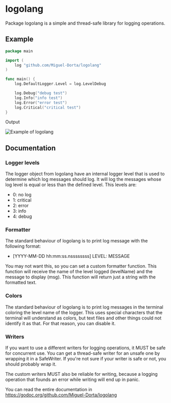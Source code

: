 # logolang
Package logolang is a simple and thread-safe library for logging operations.

## Example
```go
package main

import (
	log "github.com/Miguel-Dorta/logolang"
)

func main() {
	log.DefaultLogger.Level = log.LevelDebug

	log.Debug("debug test")
	log.Info("info test")
	log.Error("error test")
	log.Critical("critical test")
}
```

Output

![Example of logolang](https://i.nth.sh/media/4mM4w8KV46/xdiR4R4tiz.png)


## Documentation

### Logger levels

The logger object from logolang have an internal logger level that is used to determine which
log messages should log. It will log the messages whose log level is equal or less than the
defined level. This levels are:
* 0: no log
* 1: critical
* 2: error
* 3: info
* 4: debug


### Formatter

The standard behaviour of logolang is to print log message with the following format:
* [YYYY-MM-DD hh:mm:ss.nssssssss] LEVEL: MESSAGE

You may not want this, so you can set a custom formatter function. This function will receive the
name of the level logged (levelName) and the message to display (msg). This function will return
just a string with the formatted text.


### Colors

The standard behaviour of logolang is to print log messages in the terminal coloring the level name
of the logger. This uses special characters that the terminal will understand as colors, but text
files and other things could not identify it as that. For that reason, you can disable it.


### Writers

If you want to use a different writers for logging operations, it MUST be safe for concurrent use.
You can get a thread-safe writer for an unsafe one by wrapping it in a SafeWriter. If you're not
sure if your writer is safe or not, you should probably wrap it.

The custom writers MUST also be reliable for writing, because a logging operation that founds an
error while writing will end up in panic.


You can read the entire documentation in https://godoc.org/github.com/Miguel-Dorta/logolang

